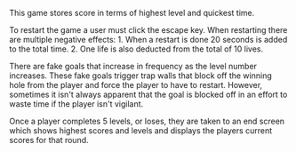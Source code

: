 This game stores score in terms of highest level and quickest time.

To restart the game a user must click the escape key.
	When restarting there are multiple negative effects:
	1. When a restart is done 20 seconds is added to the total time. 
	2. One life is also deducted from the total of 10 lives. 

There are fake goals that increase in frequency as the level number increases. 
These fake goals trigger trap walls that block off the winning hole from the player and force the player to have to restart. However, sometimes it isn't always apparent that the goal is blocked off in an effort to waste time if the player isn't vigilant. 

Once a player completes 5 levels, or loses, they are taken to an end screen which shows highest scores and levels and displays the players current scores for that round. 
